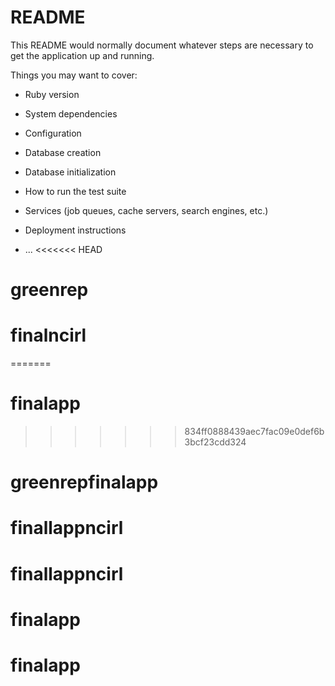 # README

This README would normally document whatever steps are necessary to get the
application up and running.

Things you may want to cover:

* Ruby version

* System dependencies

* Configuration

* Database creation

* Database initialization

* How to run the test suite

* Services (job queues, cache servers, search engines, etc.)

* Deployment instructions

* ...
<<<<<<< HEAD
# greenrep
# finalncirl
=======
# finalapp
>>>>>>> 834ff0888439aec7fac09e0def6b3bcf23cdd324
# greenrepfinalapp
# finallappncirl
# finallappncirl
# finalapp
# finalapp
